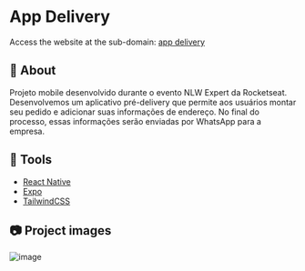 # App Delivery

Access the website at the sub-domain: [app delivery]()

## 📄 About

Projeto mobile desenvolvido durante o evento NLW Expert da Rocketseat. 
Desenvolvemos um aplicativo pré-delivery que permite aos usuários montar seu pedido e adicionar suas informações de endereço.
No final do processo, essas informações serão enviadas por WhatsApp para a empresa.


## 🔨 Tools

- [React Native](https://reactnative.dev/docs/getting-started)
- [Expo](https://docs.expo.dev/)
- [TailwindCSS](https://v2.tailwindcss.com/docs)


## 📷 Project images
![image](https://github.com/olgaluisa/app_delivery/assets/136940017/501727a5-1365-4106-9885-faafa546960e)

